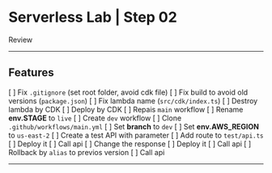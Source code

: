 # Serverless Lab | Step 02

Review 

---

## Features

[ ] Fix `.gitignore` (set root folder, avoid cdk file)
[ ] Fix build to avoid old versions (`package.json`)
[ ] Fix lambda name (`src/cdk/index.ts`)
  [ ] Destroy lambda by CDK
  [ ] Deploy by CDK
[ ] Repais `main` workflow
  [ ] Rename **env.STAGE** to `live`
[ ] Create `dev` workflow
  [ ] Clone `.github/workflows/main.yml`
  [ ] Set **branch** to `dev`
  [ ] Set **env.AWS_REGION** to `us-east-2`
[ ] Create a test API with parameter
  [ ] Add route to `test/api.ts`
  [ ] Deploy it
  [ ] Call api
  [ ] Change the response
  [ ] Deploy it
  [ ] Call api
  [ ] Rollback by `alias` to previos version
  [ ] Call api

---